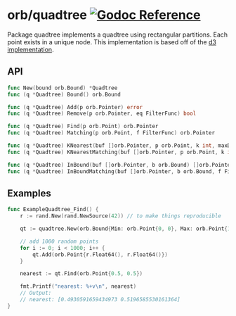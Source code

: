 orb/quadtree [![Godoc Reference](https://godoc.org/github.com/starboard-nz/orb/quadtree?status.svg)](https://godoc.org/github.com/starboard-nz/orb/quadtree)
============

Package quadtree implements a quadtree using rectangular partitions.
Each point exists in a unique node. This implementation is based off of the
[d3 implementation](https://github.com/mbostock/d3/wiki/Quadtree-Geom).

## API

```go
func New(bound orb.Bound) *Quadtree
func (q *Quadtree) Bound() orb.Bound

func (q *Quadtree) Add(p orb.Pointer) error
func (q *Quadtree) Remove(p orb.Pointer, eq FilterFunc) bool

func (q *Quadtree) Find(p orb.Point) orb.Pointer
func (q *Quadtree) Matching(p orb.Point, f FilterFunc) orb.Pointer

func (q *Quadtree) KNearest(buf []orb.Pointer, p orb.Point, k int, maxDistance ...float64) []orb.Pointer
func (q *Quadtree) KNearestMatching(buf []orb.Pointer, p orb.Point, k int, f FilterFunc, maxDistance ...float64) []orb.Pointer

func (q *Quadtree) InBound(buf []orb.Pointer, b orb.Bound) []orb.Pointer
func (q *Quadtree) InBoundMatching(buf []orb.Pointer, b orb.Bound, f FilterFunc) []orb.Pointer
```

## Examples

```go
func ExampleQuadtree_Find() {
	r := rand.New(rand.NewSource(42)) // to make things reproducible

	qt := quadtree.New(orb.Bound{Min: orb.Point{0, 0}, Max: orb.Point{1, 1}})

	// add 1000 random points
	for i := 0; i < 1000; i++ {
		qt.Add(orb.Point{r.Float64(), r.Float64()})
	}

	nearest := qt.Find(orb.Point{0.5, 0.5})

	fmt.Printf("nearest: %+v\n", nearest)
	// Output:
	// nearest: [0.4930591659434973 0.5196585530161364]
}
```

